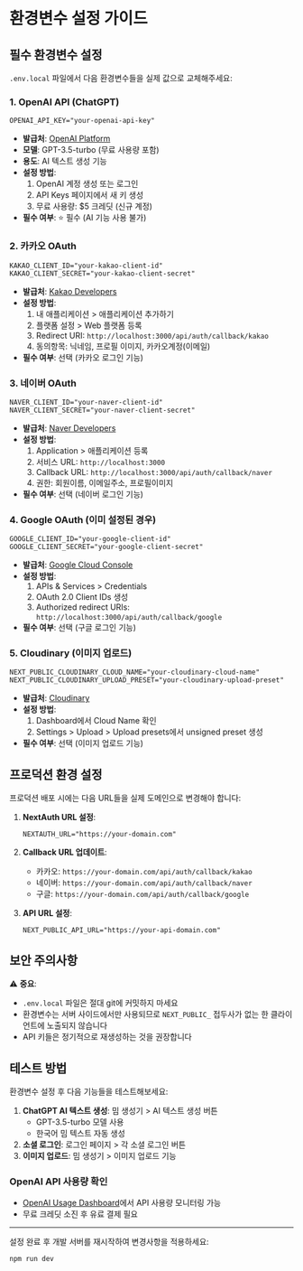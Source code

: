 # 환경변수 설정 가이드

## 필수 환경변수 설정

`.env.local` 파일에서 다음 환경변수들을 실제 값으로 교체해주세요:

### 1. OpenAI API (ChatGPT)
```
OPENAI_API_KEY="your-openai-api-key"
```
- **발급처**: [OpenAI Platform](https://platform.openai.com/api-keys)
- **모델**: GPT-3.5-turbo (무료 사용량 포함)
- **용도**: AI 텍스트 생성 기능
- **설정 방법**:
  1. OpenAI 계정 생성 또는 로그인
  2. API Keys 페이지에서 새 키 생성
  3. 무료 사용량: $5 크레딧 (신규 계정)
- **필수 여부**: ⭐ 필수 (AI 기능 사용 불가)

### 2. 카카오 OAuth
```
KAKAO_CLIENT_ID="your-kakao-client-id"
KAKAO_CLIENT_SECRET="your-kakao-client-secret"
```
- **발급처**: [Kakao Developers](https://developers.kakao.com)
- **설정 방법**:
  1. 내 애플리케이션 > 애플리케이션 추가하기
  2. 플랫폼 설정 > Web 플랫폼 등록
  3. Redirect URI: `http://localhost:3000/api/auth/callback/kakao`
  4. 동의항목: 닉네임, 프로필 이미지, 카카오계정(이메일)
- **필수 여부**: 선택 (카카오 로그인 기능)

### 3. 네이버 OAuth
```
NAVER_CLIENT_ID="your-naver-client-id"
NAVER_CLIENT_SECRET="your-naver-client-secret"
```
- **발급처**: [Naver Developers](https://developers.naver.com)
- **설정 방법**:
  1. Application > 애플리케이션 등록
  2. 서비스 URL: `http://localhost:3000`
  3. Callback URL: `http://localhost:3000/api/auth/callback/naver`
  4. 권한: 회원이름, 이메일주소, 프로필이미지
- **필수 여부**: 선택 (네이버 로그인 기능)

### 4. Google OAuth (이미 설정된 경우)
```
GOOGLE_CLIENT_ID="your-google-client-id"
GOOGLE_CLIENT_SECRET="your-google-client-secret"
```
- **발급처**: [Google Cloud Console](https://console.cloud.google.com)
- **설정 방법**:
  1. APIs & Services > Credentials
  2. OAuth 2.0 Client IDs 생성
  3. Authorized redirect URIs: `http://localhost:3000/api/auth/callback/google`
- **필수 여부**: 선택 (구글 로그인 기능)

### 5. Cloudinary (이미지 업로드)
```
NEXT_PUBLIC_CLOUDINARY_CLOUD_NAME="your-cloudinary-cloud-name"
NEXT_PUBLIC_CLOUDINARY_UPLOAD_PRESET="your-cloudinary-upload-preset"
```
- **발급처**: [Cloudinary](https://cloudinary.com)
- **설정 방법**:
  1. Dashboard에서 Cloud Name 확인
  2. Settings > Upload > Upload presets에서 unsigned preset 생성
- **필수 여부**: 선택 (이미지 업로드 기능)

## 프로덕션 환경 설정

프로덕션 배포 시에는 다음 URL들을 실제 도메인으로 변경해야 합니다:

1. **NextAuth URL 설정**:
   ```
   NEXTAUTH_URL="https://your-domain.com"
   ```

2. **Callback URL 업데이트**:
   - 카카오: `https://your-domain.com/api/auth/callback/kakao`
   - 네이버: `https://your-domain.com/api/auth/callback/naver`
   - 구글: `https://your-domain.com/api/auth/callback/google`

3. **API URL 설정**:
   ```
   NEXT_PUBLIC_API_URL="https://your-api-domain.com"
   ```

## 보안 주의사항

⚠️ **중요**: 
- `.env.local` 파일은 절대 git에 커밋하지 마세요
- 환경변수는 서버 사이드에서만 사용되므로 `NEXT_PUBLIC_` 접두사가 없는 한 클라이언트에 노출되지 않습니다
- API 키들은 정기적으로 재생성하는 것을 권장합니다

## 테스트 방법

환경변수 설정 후 다음 기능들을 테스트해보세요:

1. **ChatGPT AI 텍스트 생성**: 밈 생성기 > AI 텍스트 생성 버튼
   - GPT-3.5-turbo 모델 사용
   - 한국어 밈 텍스트 자동 생성
2. **소셜 로그인**: 로그인 페이지 > 각 소셜 로그인 버튼
3. **이미지 업로드**: 밈 생성기 > 이미지 업로드 기능

### OpenAI API 사용량 확인
- [OpenAI Usage Dashboard](https://platform.openai.com/usage)에서 API 사용량 모니터링 가능
- 무료 크레딧 소진 후 유료 결제 필요

---

설정 완료 후 개발 서버를 재시작하여 변경사항을 적용하세요:
```bash
npm run dev
```